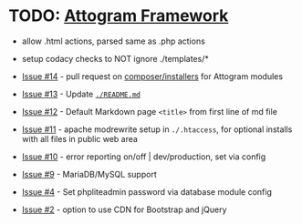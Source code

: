 # TODO: [Attogram Framework](https://github.com/attogram/attogram)

* allow .html actions, parsed same as .php actions

* setup codacy checks to NOT ignore ./templates/*

* [Issue #14](https://github.com/attogram/attogram/issues/14) - pull request on [composer/installers](https://github.com/composer/installers/) for Attogram modules

* [Issue #13](https://github.com/attogram/attogram/issues/13) - Update [`./README.md`](./README.md)

* [Issue #12](https://github.com/attogram/attogram/issues/12) - Default Markdown page `<title>` from first line of md file

* [Issue #11](https://github.com/attogram/attogram/issues/11) - apache modrewrite setup in `./.htaccess`, for optional installs with all files in public web area

* [Issue #10](https://github.com/attogram/attogram/issues/10) - error reporting on/off | dev/production, set via config

* [Issue #9](https://github.com/attogram/attogram/issues/9) - MariaDB/MySQL support

* [Issue #4](https://github.com/attogram/attogram/issues/4) - Set phpliteadmin password via database module config

* [Issue #2](https://github.com/attogram/attogram/issues/2) - option to use CDN for Bootstrap and jQuery
